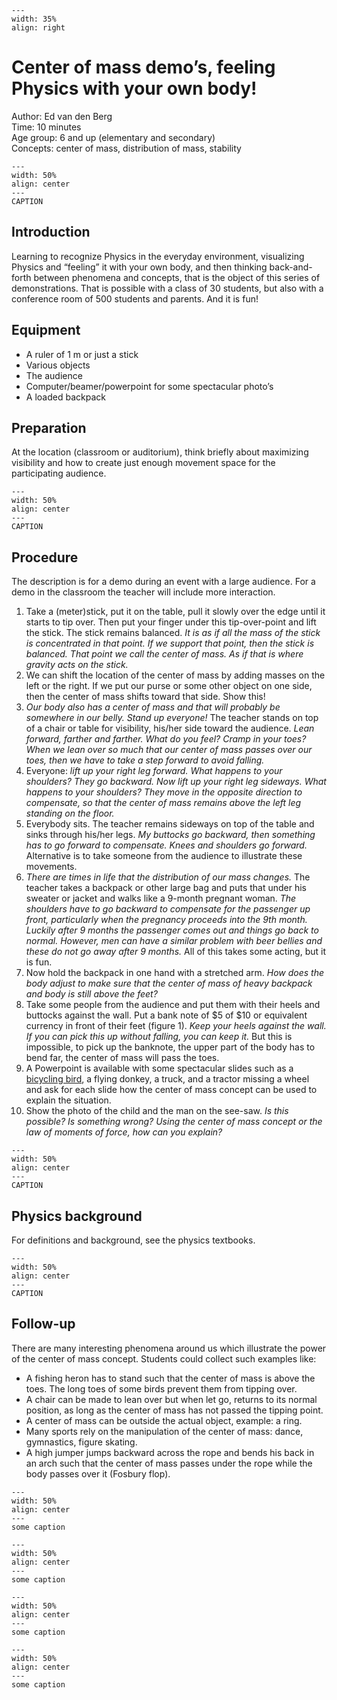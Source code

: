 

<div style="clear: both;">

```{figure} ../../figures/ready.png
---
width: 35%
align: right
```

</div>

# Center of mass demo’s, feeling Physics with your own body!

Author:     Ed van den Berg\
Time:	  	10 minutes\
Age group:	6 and up (elementary and secondary)\
Concepts:	center of mass, distribution of mass, stability


```{figure} demo25_figure1.jpg
---
width: 50%
align: center
---
CAPTION
```

## Introduction
Learning to recognize Physics in the everyday environment, visualizing Physics and “feeling” it with your own body, and then thinking back-and-forth between phenomena and concepts, that is the object of this series of demonstrations. That is possible with a class of 30 students, but also with a conference room of 500 students and parents. And it is fun! 

## Equipment
* A ruler of 1 m or just a stick
* Various objects
* The audience
* Computer/beamer/powerpoint for some spectacular photo’s
* A loaded backpack

## Preparation
At the location (classroom or auditorium), think briefly about maximizing visibility and how to create just enough movement space for the participating audience. 

```{figure} demo25_figure2.png
---
width: 50%
align: center
---
CAPTION
```

## Procedure
The description is for a demo during an event with a large audience. For a demo in the classroom the teacher will include more interaction. 

1. Take a (meter)stick, put it on the table, pull it slowly over the edge until it starts to tip over. Then put your finger under this tip-over-point and lift the stick. The stick remains balanced. *It is as if all the mass of the stick is concentrated in that point. If we support that point, then the stick is balanced. That point we call the center of mass. As if that is where gravity acts on the stick.*
2. We can shift the location of the center of mass by adding masses on the left or the right. If we put our purse or some other object on one side, then the center of mass shifts toward that side. Show this!
3. *Our body also has a center of mass and that will probably be somewhere in our belly. Stand up everyone!* The teacher stands on top of a chair or table for visibility, his/her side toward the audience. *Lean forward, farther and farther. What do you feel? Cramp in your toes? When we lean over so much that our center of mass passes over our toes, then we have to take a step forward to avoid falling.*
4. Everyone: *lift up your right leg forward. What happens to your shoulders? They go backward. Now lift up your right leg sideways. What happens to your shoulders? They move in the opposite direction to compensate, so that the center of mass remains above the left leg standing on the floor.*
5. Everybody sits. The teacher remains sideways on top of the table and sinks through his/her legs. *My buttocks go backward, then something has to go forward to compensate. Knees and shoulders go forward.* Alternative is to take someone from the audience to illustrate these movements.
6. *There are times in life that the distribution of our mass changes.* The teacher takes a backpack or other large bag and puts that under his sweater or jacket and walks like a 9-month pregnant woman. *The shoulders have to go backward to compensate for the passenger up front, particularly when the pregnancy proceeds into the 9th month. Luckily after 9 months the passenger comes out and things go back to normal. However, men can have a similar problem with beer bellies and these do not go away after 9 months.* All of this takes some acting, but it is fun.
7. Now hold the backpack in one hand with a stretched arm. *How does the body adjust to make sure that the center of mass of heavy backpack and body is still above the feet?*
8. Take some people from the audience and put them with their heels and buttocks against the wall. Put a bank note of \$5 of \$10 or equivalent currency in front of their feet (figure 1). *Keep your heels against the wall. If you can pick this up without falling, you can keep it.* But this is impossible, to pick up the banknote, the upper part of the body has to bend far, the center of mass will pass the toes. 
9. A Powerpoint is available with some spectacular slides such as a [bicycling bird](https://www.youtube.com/watch?v=nrbvx17Ql-c), a flying donkey, a truck, and a tractor missing a wheel and ask for each slide how the center of mass concept can be used to explain the situation. 
10. Show the photo of the child and the man on the see-saw. *Is this possible? Is something wrong? Using the center of mass concept or the law of moments of force, how can you explain?*

```{figure} demo25_figure3.png
---
width: 50%
align: center
---
CAPTION
```

## Physics background
For definitions and background, see the physics textbooks. 

```{figure} demo25_figure4.png
---
width: 50%
align: center
---
CAPTION
```

## Follow-up
There are many interesting phenomena around us which illustrate the power of the center of mass concept. Students could collect such examples like: 
* A fishing heron has to stand such that the center of mass is above the toes. The long toes of some birds prevent them from tipping over. 
* A chair can be made to lean over but when let go, returns to its normal position, as long as the center of mass has not passed the tipping point. 
* A center of mass can be outside the actual object, example: a ring. 
* Many sports rely on the manipulation of the center of mass: dance, gymnastics, figure skating.
* A high jumper jumps backward across the rope and bends his back in an arch such that the center of mass passes under the rope while the body passes over it (Fosbury flop). 

```{figure} demo25_figure1.jpg
---
width: 50%
align: center
---
some caption
``` 

```{figure} demo25_figure2.png
---
width: 50%
align: center
---
some caption
``` 

```{figure} demo25_figure3.tif
---
width: 50%
align: center
---
some caption
``` 

```{figure} demo25_figure4.png
---
width: 50%
align: center
---
some caption
``` 